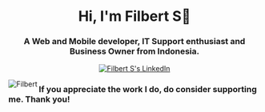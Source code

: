 <h1 align="center">Hi, I'm Filbert S👋</h1>
<h3 align="center">A Web and Mobile developer, IT Support enthusiast and Business Owner from Indonesia.</h3>

<p align="center">
  <a href="https://www.linkedin.com/in/frtsnts10/">
    <img src="https://img.shields.io/badge/follow-%40EtishaGarg%206k+-1DA1F2?label=LinkedIn&logo=linkedin&style=for-the-badge&color=blue" alt="Filbert S's LinkedIn"/>
  </a>
</p>

<p><img align="left" src="https://github-readme-stats.vercel.app/api/top-langs?username=Frtsnts10&show_icons=true&locale=en&layout=compact&theme=tokyonight" alt="Filbert" /></p>

### If you appreciate the work I do, do consider supporting me. Thank you!
